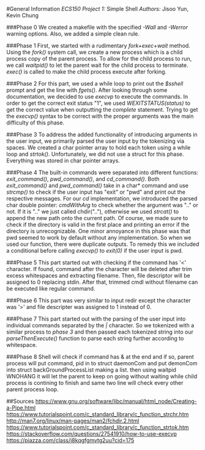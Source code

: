 #General Information
*ECS150 Project 1:* Simple Shell
*Authors:* Jisoo Yun, Kevin Chung

###Phase 0
We created a makefile with the specified *-Wall* and *-Werror* warning options.
Also, we added a simple clean rule.

###Phase 1
First, we started with a rudimentary *fork+exec+wait* method. Using the *fork()*
system call, we create a new process which is a child process copy of the parent
process. To allow for the child process to run, we call *waitpid()* to let the 
parent wait for the child process to terminate. *exec()* is called to make the 
child process execute after forking.

###Phase 2
For this part, we used a while loop to print out the *$sshell* prompt and get
the line with *fgets()*. After looking through some documentation, we decided to
use *execvp* to execute the commands. In order to get the correct exit status 
"1", we used *WEXITSTATUS(status)* to get the correct value when outputting the 
*complete* statement. Trying to get the *execvp()* syntax to be correct with 
the proper arguments was the main difficulty of this phase.

###Phase 3
To address the added functionality of introducing arguments in the user input,
we primarily parsed the user input by the tokenizing via spaces. We created a 
char pointer array to hold each token using a while loop and *strtok()*. 
Unfortunately, we did not use a struct for this phase. Everything was stored in
char pointer arrays.

###Phase 4
The built-in commands were separated into different functions: *exit_command()*,
*pwd_command()*, and *cd_command()*. Both *exit_command()* and *pwd_command()*
take in a char* command and use *strcmp()* to check if the user input has "exit"
or "pwd" and print out the respective messages. For our *cd* implementation, we
introduced the parsed char double pointer: *cmdWithArg* to check whether the 
argument was ".." or not. If it is ".." we just called chdir(".."), otherwise we
used *strcat()* to append the new path onto the current path. Of course, we made
sure to check if the directory is valid in the first place and printing an error 
if the directory is unrecognizable. One minor annoyance in this phase was that 
pwd seemed to work by default without any implementation. So when we used our 
function, there were duplicate outputs. To remedy this we included a conditional
before calling *execvp()* to *exit(0)* if the user input is pwd.

###Phase 5
This part started out with checking if the command has '<' character. 
If found, command after the character will be deleted after trim excess whitespaces
and extracting filename. Then, file descriptor will be assigned to 0 replacing stdin.
After that, trimmed cmdl without filename can be executed like regular command. 

###Phase 6
This part was very similar to input redir except the character was '>' and file descripter
was assigned to 1 instead of 0.


###Phase 7
This part started out with the parsing of the user input into individual 
commands separated by the *|* character. So we tokenized with a similar process
to *phase 3* and then passed each tokenized string into our *parseThenExecute()*
function to parse each string further according to whitespace. 

###Phase 8
Shell will check if command has & at the end and if so, parent process will put command, pid in to struct daemonCom and put demonCom into struct backGroundProcessList making a list. then using waitpid WNOHANG it will let the parent to keep on going without waiting while child process is contining to finish and same two line will check every other parent process loop.

##Sources
<https://www.gnu.org/software/libc/manual/html_node/Creating-a-Pipe.html>
<https://www.tutorialspoint.com/c_standard_library/c_function_strchr.htm>
<http://man7.org/linux/man-pages/man2/fchdir.2.html>
<https://www.tutorialspoint.com/c_standard_library/c_function_strtok.htm>
<https://stackoverflow.com/questions/27541910/how-to-use-execvp>
<https://piazza.com/class/j8kqgfgmvtg2uu?cid=175>

